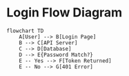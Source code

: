 # Login Flow Diagram

```mermaid
flowchart TD
    A[User] --> B[Login Page]
    B --> C[API Server]
    C --> D[Database]
    D --> E{Password Match?}
    E -- Yes --> F[Token Returned]
    E -- No --> G[401 Error]
```